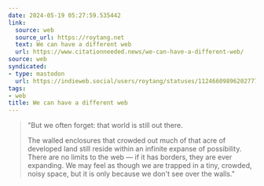 ```yaml
---
date: 2024-05-19 05:27:59.535442
link:
  source: web
  source_url: https://roytang.net
  text: We can have a different web
  url: https://www.citationneeded.news/we-can-have-a-different-web/
source: web
syndicated:
- type: mastodon
  url: https://indieweb.social/users/roytang/statuses/112466098962027770
tags:
- web
title: We can have a different web
---
```


> "But we often forget: that world is still out there.
> 
> The walled enclosures that crowded out much of that acre of developed land still reside within an infinite expanse of possibility. There are no limits to the web — if it has borders, they are ever expanding. We may feel as though we are trapped in a tiny, crowded, noisy space, but it is only because we don't see over the walls."